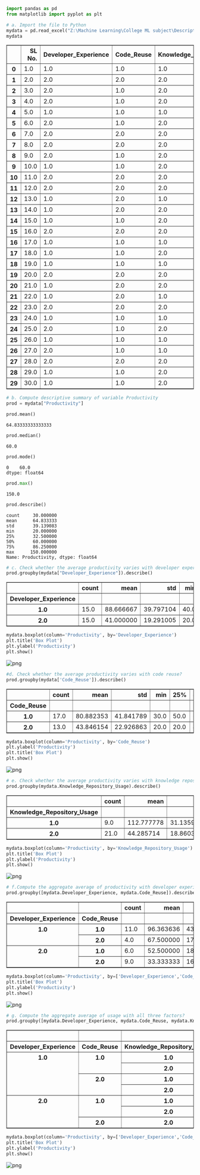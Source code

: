 ```python
import pandas as pd
from matplotlib import pyplot as plt
```


```python
# a. Import the file to Python 
mydata = pd.read_excel("Z:\Machine Learning\College ML subject\Descriptive Statistics\Productivity.xlsx")
mydata
```




<div>
<style scoped>
    .dataframe tbody tr th:only-of-type {
        vertical-align: middle;
    }

    .dataframe tbody tr th {
        vertical-align: top;
    }

    .dataframe thead th {
        text-align: right;
    }
</style>
<table border="1" class="dataframe">
  <thead>
    <tr style="text-align: right;">
      <th></th>
      <th>SL No.</th>
      <th>Developer_Experience</th>
      <th>Code_Reuse</th>
      <th>Knowledge_Repository_Usage</th>
      <th>Productivity</th>
    </tr>
  </thead>
  <tbody>
    <tr>
      <th>0</th>
      <td>1.0</td>
      <td>1.0</td>
      <td>1.0</td>
      <td>1.0</td>
      <td>140.0</td>
    </tr>
    <tr>
      <th>1</th>
      <td>2.0</td>
      <td>2.0</td>
      <td>2.0</td>
      <td>2.0</td>
      <td>20.0</td>
    </tr>
    <tr>
      <th>2</th>
      <td>3.0</td>
      <td>2.0</td>
      <td>1.0</td>
      <td>2.0</td>
      <td>30.0</td>
    </tr>
    <tr>
      <th>3</th>
      <td>4.0</td>
      <td>2.0</td>
      <td>1.0</td>
      <td>2.0</td>
      <td>30.0</td>
    </tr>
    <tr>
      <th>4</th>
      <td>5.0</td>
      <td>1.0</td>
      <td>1.0</td>
      <td>1.0</td>
      <td>130.0</td>
    </tr>
    <tr>
      <th>5</th>
      <td>6.0</td>
      <td>2.0</td>
      <td>1.0</td>
      <td>2.0</td>
      <td>60.0</td>
    </tr>
    <tr>
      <th>6</th>
      <td>7.0</td>
      <td>2.0</td>
      <td>2.0</td>
      <td>2.0</td>
      <td>20.0</td>
    </tr>
    <tr>
      <th>7</th>
      <td>8.0</td>
      <td>2.0</td>
      <td>2.0</td>
      <td>2.0</td>
      <td>60.0</td>
    </tr>
    <tr>
      <th>8</th>
      <td>9.0</td>
      <td>2.0</td>
      <td>1.0</td>
      <td>2.0</td>
      <td>60.0</td>
    </tr>
    <tr>
      <th>9</th>
      <td>10.0</td>
      <td>1.0</td>
      <td>1.0</td>
      <td>2.0</td>
      <td>90.0</td>
    </tr>
    <tr>
      <th>10</th>
      <td>11.0</td>
      <td>2.0</td>
      <td>2.0</td>
      <td>2.0</td>
      <td>30.0</td>
    </tr>
    <tr>
      <th>11</th>
      <td>12.0</td>
      <td>2.0</td>
      <td>2.0</td>
      <td>2.0</td>
      <td>40.0</td>
    </tr>
    <tr>
      <th>12</th>
      <td>13.0</td>
      <td>1.0</td>
      <td>2.0</td>
      <td>1.0</td>
      <td>90.0</td>
    </tr>
    <tr>
      <th>13</th>
      <td>14.0</td>
      <td>1.0</td>
      <td>2.0</td>
      <td>2.0</td>
      <td>50.0</td>
    </tr>
    <tr>
      <th>14</th>
      <td>15.0</td>
      <td>1.0</td>
      <td>1.0</td>
      <td>2.0</td>
      <td>50.0</td>
    </tr>
    <tr>
      <th>15</th>
      <td>16.0</td>
      <td>2.0</td>
      <td>2.0</td>
      <td>2.0</td>
      <td>30.0</td>
    </tr>
    <tr>
      <th>16</th>
      <td>17.0</td>
      <td>1.0</td>
      <td>1.0</td>
      <td>1.0</td>
      <td>90.0</td>
    </tr>
    <tr>
      <th>17</th>
      <td>18.0</td>
      <td>1.0</td>
      <td>1.0</td>
      <td>2.0</td>
      <td>40.0</td>
    </tr>
    <tr>
      <th>18</th>
      <td>19.0</td>
      <td>1.0</td>
      <td>1.0</td>
      <td>1.0</td>
      <td>140.0</td>
    </tr>
    <tr>
      <th>19</th>
      <td>20.0</td>
      <td>2.0</td>
      <td>2.0</td>
      <td>2.0</td>
      <td>60.0</td>
    </tr>
    <tr>
      <th>20</th>
      <td>21.0</td>
      <td>1.0</td>
      <td>2.0</td>
      <td>2.0</td>
      <td>60.0</td>
    </tr>
    <tr>
      <th>21</th>
      <td>22.0</td>
      <td>1.0</td>
      <td>2.0</td>
      <td>1.0</td>
      <td>70.0</td>
    </tr>
    <tr>
      <th>22</th>
      <td>23.0</td>
      <td>2.0</td>
      <td>2.0</td>
      <td>2.0</td>
      <td>20.0</td>
    </tr>
    <tr>
      <th>23</th>
      <td>24.0</td>
      <td>1.0</td>
      <td>1.0</td>
      <td>1.0</td>
      <td>150.0</td>
    </tr>
    <tr>
      <th>24</th>
      <td>25.0</td>
      <td>2.0</td>
      <td>1.0</td>
      <td>2.0</td>
      <td>60.0</td>
    </tr>
    <tr>
      <th>25</th>
      <td>26.0</td>
      <td>1.0</td>
      <td>1.0</td>
      <td>1.0</td>
      <td>130.0</td>
    </tr>
    <tr>
      <th>26</th>
      <td>27.0</td>
      <td>2.0</td>
      <td>1.0</td>
      <td>1.0</td>
      <td>75.0</td>
    </tr>
    <tr>
      <th>27</th>
      <td>28.0</td>
      <td>2.0</td>
      <td>2.0</td>
      <td>2.0</td>
      <td>20.0</td>
    </tr>
    <tr>
      <th>28</th>
      <td>29.0</td>
      <td>1.0</td>
      <td>1.0</td>
      <td>2.0</td>
      <td>40.0</td>
    </tr>
    <tr>
      <th>29</th>
      <td>30.0</td>
      <td>1.0</td>
      <td>1.0</td>
      <td>2.0</td>
      <td>60.0</td>
    </tr>
  </tbody>
</table>
</div>




```python
# b. Compute descriptive summary of variable Productivity
prod = mydata["Productivity"]
```


```python
prod.mean()
```




    64.83333333333333




```python
prod.median()
```




    60.0




```python
prod.mode()
```




    0    60.0
    dtype: float64




```python
prod.max()
```




    150.0




```python
prod.describe()
```




    count     30.000000
    mean      64.833333
    std       39.139083
    min       20.000000
    25%       32.500000
    50%       60.000000
    75%       86.250000
    max      150.000000
    Name: Productivity, dtype: float64




```python
# c. Check whether the average productivity varies with developer experience?
prod.groupby(mydata["Developer_Experience"]).describe()
```




<div>
<style scoped>
    .dataframe tbody tr th:only-of-type {
        vertical-align: middle;
    }

    .dataframe tbody tr th {
        vertical-align: top;
    }

    .dataframe thead th {
        text-align: right;
    }
</style>
<table border="1" class="dataframe">
  <thead>
    <tr style="text-align: right;">
      <th></th>
      <th>count</th>
      <th>mean</th>
      <th>std</th>
      <th>min</th>
      <th>25%</th>
      <th>50%</th>
      <th>75%</th>
      <th>max</th>
    </tr>
    <tr>
      <th>Developer_Experience</th>
      <th></th>
      <th></th>
      <th></th>
      <th></th>
      <th></th>
      <th></th>
      <th></th>
      <th></th>
    </tr>
  </thead>
  <tbody>
    <tr>
      <th>1.0</th>
      <td>15.0</td>
      <td>88.666667</td>
      <td>39.797104</td>
      <td>40.0</td>
      <td>55.0</td>
      <td>90.0</td>
      <td>130.0</td>
      <td>150.0</td>
    </tr>
    <tr>
      <th>2.0</th>
      <td>15.0</td>
      <td>41.000000</td>
      <td>19.291005</td>
      <td>20.0</td>
      <td>25.0</td>
      <td>30.0</td>
      <td>60.0</td>
      <td>75.0</td>
    </tr>
  </tbody>
</table>
</div>




```python
mydata.boxplot(column='Productivity', by='Developer_Experience')
plt.title('Box Plot')
plt.ylabel('Productivity')
plt.show()
```


    
![png](output_9_0.png)
    



```python
#d. Check whether the average productivity varies with code reuse? 
prod.groupby(mydata['Code_Reuse']).describe()
```




<div>
<style scoped>
    .dataframe tbody tr th:only-of-type {
        vertical-align: middle;
    }

    .dataframe tbody tr th {
        vertical-align: top;
    }

    .dataframe thead th {
        text-align: right;
    }
</style>
<table border="1" class="dataframe">
  <thead>
    <tr style="text-align: right;">
      <th></th>
      <th>count</th>
      <th>mean</th>
      <th>std</th>
      <th>min</th>
      <th>25%</th>
      <th>50%</th>
      <th>75%</th>
      <th>max</th>
    </tr>
    <tr>
      <th>Code_Reuse</th>
      <th></th>
      <th></th>
      <th></th>
      <th></th>
      <th></th>
      <th></th>
      <th></th>
      <th></th>
    </tr>
  </thead>
  <tbody>
    <tr>
      <th>1.0</th>
      <td>17.0</td>
      <td>80.882353</td>
      <td>41.841789</td>
      <td>30.0</td>
      <td>50.0</td>
      <td>60.0</td>
      <td>130.0</td>
      <td>150.0</td>
    </tr>
    <tr>
      <th>2.0</th>
      <td>13.0</td>
      <td>43.846154</td>
      <td>22.926863</td>
      <td>20.0</td>
      <td>20.0</td>
      <td>40.0</td>
      <td>60.0</td>
      <td>90.0</td>
    </tr>
  </tbody>
</table>
</div>




```python
mydata.boxplot(column='Productivity', by='Code_Reuse')
plt.ylabel('Productivity')
plt.title('Box Plot')
plt.show()
```


    
![png](output_11_0.png)
    



```python
# e. Check whether the average productivity varies with knowledge repository usage?
prod.groupby(mydata.Knowledge_Repository_Usage).describe()
```




<div>
<style scoped>
    .dataframe tbody tr th:only-of-type {
        vertical-align: middle;
    }

    .dataframe tbody tr th {
        vertical-align: top;
    }

    .dataframe thead th {
        text-align: right;
    }
</style>
<table border="1" class="dataframe">
  <thead>
    <tr style="text-align: right;">
      <th></th>
      <th>count</th>
      <th>mean</th>
      <th>std</th>
      <th>min</th>
      <th>25%</th>
      <th>50%</th>
      <th>75%</th>
      <th>max</th>
    </tr>
    <tr>
      <th>Knowledge_Repository_Usage</th>
      <th></th>
      <th></th>
      <th></th>
      <th></th>
      <th></th>
      <th></th>
      <th></th>
      <th></th>
    </tr>
  </thead>
  <tbody>
    <tr>
      <th>1.0</th>
      <td>9.0</td>
      <td>112.777778</td>
      <td>31.135903</td>
      <td>70.0</td>
      <td>90.0</td>
      <td>130.0</td>
      <td>140.0</td>
      <td>150.0</td>
    </tr>
    <tr>
      <th>2.0</th>
      <td>21.0</td>
      <td>44.285714</td>
      <td>18.860389</td>
      <td>20.0</td>
      <td>30.0</td>
      <td>40.0</td>
      <td>60.0</td>
      <td>90.0</td>
    </tr>
  </tbody>
</table>
</div>




```python
mydata.boxplot(column='Productivity', by='Knowledge_Repository_Usage')
plt.title('Box Plot')
plt.ylabel('Productivity')
plt.show()
```


    
![png](output_13_0.png)
    



```python
# f.Compute the aggregate average of productivity with developer experience & code reuse?
prod.groupby([mydata.Developer_Experience, mydata.Code_Reuse]).describe()
```




<div>
<style scoped>
    .dataframe tbody tr th:only-of-type {
        vertical-align: middle;
    }

    .dataframe tbody tr th {
        vertical-align: top;
    }

    .dataframe thead th {
        text-align: right;
    }
</style>
<table border="1" class="dataframe">
  <thead>
    <tr style="text-align: right;">
      <th></th>
      <th></th>
      <th>count</th>
      <th>mean</th>
      <th>std</th>
      <th>min</th>
      <th>25%</th>
      <th>50%</th>
      <th>75%</th>
      <th>max</th>
    </tr>
    <tr>
      <th>Developer_Experience</th>
      <th>Code_Reuse</th>
      <th></th>
      <th></th>
      <th></th>
      <th></th>
      <th></th>
      <th></th>
      <th></th>
      <th></th>
    </tr>
  </thead>
  <tbody>
    <tr>
      <th rowspan="2" valign="top">1.0</th>
      <th>1.0</th>
      <td>11.0</td>
      <td>96.363636</td>
      <td>43.421821</td>
      <td>40.0</td>
      <td>55.0</td>
      <td>90.0</td>
      <td>135.0</td>
      <td>150.0</td>
    </tr>
    <tr>
      <th>2.0</th>
      <td>4.0</td>
      <td>67.500000</td>
      <td>17.078251</td>
      <td>50.0</td>
      <td>57.5</td>
      <td>65.0</td>
      <td>75.0</td>
      <td>90.0</td>
    </tr>
    <tr>
      <th rowspan="2" valign="top">2.0</th>
      <th>1.0</th>
      <td>6.0</td>
      <td>52.500000</td>
      <td>18.371173</td>
      <td>30.0</td>
      <td>37.5</td>
      <td>60.0</td>
      <td>60.0</td>
      <td>75.0</td>
    </tr>
    <tr>
      <th>2.0</th>
      <td>9.0</td>
      <td>33.333333</td>
      <td>16.583124</td>
      <td>20.0</td>
      <td>20.0</td>
      <td>30.0</td>
      <td>40.0</td>
      <td>60.0</td>
    </tr>
  </tbody>
</table>
</div>




```python
mydata.boxplot(column='Productivity', by=['Developer_Experience','Code_Reuse'])
plt.title('Box Plot')
plt.ylabel('Productivity')
plt.show()
```


    
![png](output_15_0.png)
    



```python
# g. Compute the aggregate average of usage with all three factors?
prod.groupby([mydata.Developer_Experience, mydata.Code_Reuse, mydata.Knowledge_Repository_Usage]).describe()
```




<div>
<style scoped>
    .dataframe tbody tr th:only-of-type {
        vertical-align: middle;
    }

    .dataframe tbody tr th {
        vertical-align: top;
    }

    .dataframe thead th {
        text-align: right;
    }
</style>
<table border="1" class="dataframe">
  <thead>
    <tr style="text-align: right;">
      <th></th>
      <th></th>
      <th></th>
      <th>count</th>
      <th>mean</th>
      <th>std</th>
      <th>min</th>
      <th>25%</th>
      <th>50%</th>
      <th>75%</th>
      <th>max</th>
    </tr>
    <tr>
      <th>Developer_Experience</th>
      <th>Code_Reuse</th>
      <th>Knowledge_Repository_Usage</th>
      <th></th>
      <th></th>
      <th></th>
      <th></th>
      <th></th>
      <th></th>
      <th></th>
      <th></th>
    </tr>
  </thead>
  <tbody>
    <tr>
      <th rowspan="4" valign="top">1.0</th>
      <th rowspan="2" valign="top">1.0</th>
      <th>1.0</th>
      <td>6.0</td>
      <td>130.000000</td>
      <td>20.976177</td>
      <td>90.0</td>
      <td>130.0</td>
      <td>135.0</td>
      <td>140.0</td>
      <td>150.0</td>
    </tr>
    <tr>
      <th>2.0</th>
      <td>5.0</td>
      <td>56.000000</td>
      <td>20.736441</td>
      <td>40.0</td>
      <td>40.0</td>
      <td>50.0</td>
      <td>60.0</td>
      <td>90.0</td>
    </tr>
    <tr>
      <th rowspan="2" valign="top">2.0</th>
      <th>1.0</th>
      <td>2.0</td>
      <td>80.000000</td>
      <td>14.142136</td>
      <td>70.0</td>
      <td>75.0</td>
      <td>80.0</td>
      <td>85.0</td>
      <td>90.0</td>
    </tr>
    <tr>
      <th>2.0</th>
      <td>2.0</td>
      <td>55.000000</td>
      <td>7.071068</td>
      <td>50.0</td>
      <td>52.5</td>
      <td>55.0</td>
      <td>57.5</td>
      <td>60.0</td>
    </tr>
    <tr>
      <th rowspan="3" valign="top">2.0</th>
      <th rowspan="2" valign="top">1.0</th>
      <th>1.0</th>
      <td>1.0</td>
      <td>75.000000</td>
      <td>NaN</td>
      <td>75.0</td>
      <td>75.0</td>
      <td>75.0</td>
      <td>75.0</td>
      <td>75.0</td>
    </tr>
    <tr>
      <th>2.0</th>
      <td>5.0</td>
      <td>48.000000</td>
      <td>16.431677</td>
      <td>30.0</td>
      <td>30.0</td>
      <td>60.0</td>
      <td>60.0</td>
      <td>60.0</td>
    </tr>
    <tr>
      <th>2.0</th>
      <th>2.0</th>
      <td>9.0</td>
      <td>33.333333</td>
      <td>16.583124</td>
      <td>20.0</td>
      <td>20.0</td>
      <td>30.0</td>
      <td>40.0</td>
      <td>60.0</td>
    </tr>
  </tbody>
</table>
</div>




```python
mydata.boxplot(column='Productivity', by=['Developer_Experience','Code_Reuse','Knowledge_Repository_Usage'])
plt.title('Box Plot')
plt.ylabel('Productivity')
plt.show()
```


    
![png](output_17_0.png)
    

